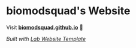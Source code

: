 
# biomodsquad's Website

Visit **[biomodsquad.github.io](https://biomodsquad.github.io)** 🚀

_Built with [Lab Website Template](https://greene-lab.gitbook.io/lab-website-template-docs)_

